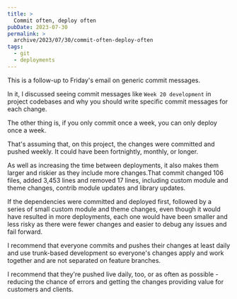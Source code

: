 ```yaml
---
title: >
  Commit often, deploy often
pubDate: 2023-07-30
permalink: >
  archive/2023/07/30/commit-often-deploy-often
tags:
  - git
  - deployments
---
```


This is a follow-up to Friday's email on generic commit messages.

In it, I discussed seeing commit messages like `Week 20 development` in project codebases and why you should write specific commit messages for each change.

The other thing is, if you only commit once a week, you can only deploy once a week.

That's assuming that, on this project, the changes were committed and pushed weekly. It could have been fortnightly, monthly, or longer.

As well as increasing the time between deployments, it also makes them larger and riskier as they include more changes.That commit changed 106 files, added 3,453 lines and removed 17 lines, including custom module and theme changes, contrib module updates and library updates.

If the dependencies were committed and deployed first, followed by a series of small custom module and theme changes, even though it would have resulted in more deployments, each one would have been smaller and less risky as there were fewer changes and easier to debug any issues and fail forward.

I recommend that everyone commits and pushes their changes at least daily and use trunk-based development so everyone's changes apply and work together and are not separated on feature branches.

I recommend that they're pushed live daily, too, or as often as possible - reducing the chance of errors and getting the changes providing value for customers and clients.
